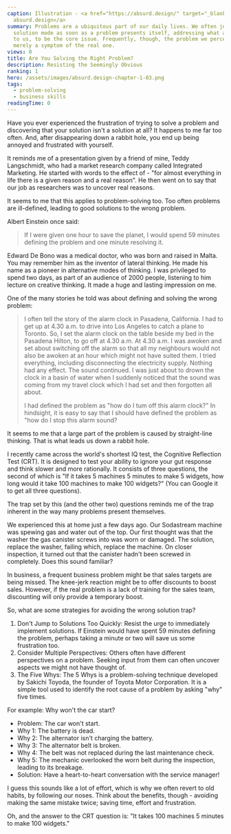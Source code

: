 ```yaml
---
caption: Illustration - <a href="https://absurd.design/" target="_blank">
  absurd.design</a>
summary: Problems are a ubiquitous part of our daily lives. We often jump into
  solution mode as soon as a problem presents itself, addressing what appears,
  to us, to be the core issue. Frequently, though, the problem we perceive is
  merely a symptom of the real one.
views: 0
title: Are You Solving the Right Problem?
description: Resisting the Seemingly Obvious
ranking: 1
hero: /assets/images/absurd.design-chapter-1-03.png
tags:
  - problem-solving
  - business skills
readingTime: 0
---
```


Have you ever experienced the frustration of trying to solve a problem and discovering that your solution isn't a solution at all? It happens to me far too often. And, after disappearing down a rabbit hole, you end up being annoyed and frustrated with yourself.

It reminds me of a presentation given by a friend of mine, Teddy Langschmidt, who had a market research company called Integrated Marketing. He started with words to the effect of - "for almost everything in life there is a given reason and a real reason". He then went on to say that our job as researchers was to uncover real reasons.

It seems to me that this applies to problem-solving too. Too often problems are ill-defined, leading to good solutions to the wrong problem.

Albert Einstein once said:

> If I were given one hour to save the planet, I would spend 59 minutes defining the problem and one minute resolving it.

Edward De Bono was a medical doctor, who was born and raised in Malta. You may remember him as the inventor of lateral thinking. He made his name as a pioneer in alternative modes of thinking. I was privileged to spend two days, as part of an audience of 2000 people, listening to him lecture on creative thinking. It made a huge and lasting impression on me.

One of the many stories he told was about defining and solving the wrong problem:

> I often tell the story of the alarm clock in Pasadena, California. I had to get up at 4.30 a.m. to drive into Los Angeles to catch a plane to Toronto. So, I set the alarm clock on the table beside my bed in the Pasadena Hilton, to go off at 4.30 a.m. At 4.30 a.m. I was awoken and set about switching off the alarm so that all my neighbours would not also be awoken at an hour which might not have suited them. I tried everything, including disconnecting the electricity supply. Nothing had any effect. The sound continued. I was just about to drown the clock in a basin of water when I suddenly noticed that the sound was coming from my travel clock which I had set and then forgotten all about.
>
> I had defined the problem as "how do I tum off this alarm clock?" In hindsight, it is easy to say that I should have defined the problem as "how do I stop this alarm sound?

It seems to me that a large part of the problem is caused by straight-line thinking. That is what leads us down a rabbit hole.

I recently came across the world's shortest IQ test, the Cognitive Reflection Test (CRT). It is designed to test your ability to ignore your gut response and think slower and more rationally. It consists of three questions, the second of which is "If it takes 5 machines 5 minutes to make 5 widgets, how long would it take 100 machines to make 100 widgets?" (You can Google it to get all three questions).

The trap set by this (and the other two) questions reminds me of the trap inherent in the way many problems present themselves.

We experienced this at home just a few days ago. Our Sodastream machine was spewing gas and water out of the top. Our first thought was that the washer the gas canister screws into was worn or damaged. The solution, replace the washer, failing which, replace the machine. On closer inspection, it turned out that the canister hadn't been screwed in completely. Does this sound familiar?

In business, a frequent business problem might be that sales targets are being missed. The knee-jerk reaction might be to offer discounts to boost sales. However, if the real problem is a lack of training for the sales team, discounting will only provide a temporary boost.

So, what are some strategies for avoiding the wrong solution trap?

1. Don't Jump to Solutions Too Quickly: Resist the urge to immediately implement solutions. If Einstein would have spent 59 minutes defining the problem, perhaps taking a minute or two will save us some frustration too.
2. Consider Multiple Perspectives: Others often have different perspectives on a problem. Seeking input from them can often uncover aspects we might not have thought of.
3. The Five Whys: The 5 Whys is a problem-solving technique developed by Sakichi Toyoda, the founder of Toyota Motor Corporation. It is a simple tool used to identify the root cause of a problem by asking "why" five times.

For example:
Why won't the car start?

- Problem: The car won't start.
- Why 1: The battery is dead.
- Why 2: The alternator isn't charging the battery.
- Why 3: The alternator belt is broken.
- Why 4: The belt was not replaced during the last maintenance check.
- Why 5: The mechanic overlooked the worn belt during the inspection, leading to its breakage.
- Solution: Have a heart-to-heart conversation with the service manager!

I guess this sounds like a lot of effort, which is why we often revert to old habits, by following our noses. Think about the benefits, though - avoiding making the same mistake twice; saving time, effort and frustration.

Oh, and the answer to the CRT question is: "It takes 100 machines 5 minutes to make 100 widgets."
